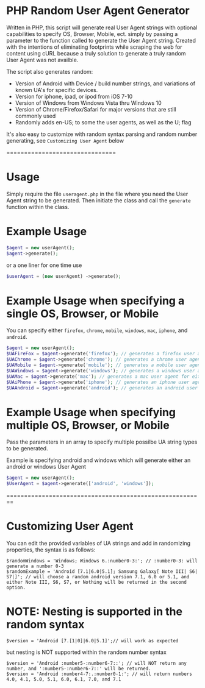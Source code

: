 # PHP Random User Agent Generator
Written in PHP, this script will generate real User Agent strings with optional capabilities to specify OS, Browser, Mobile, ect. simply by passing a parameter to the function called to generate the User Agent string. Created with the intentions of eliminating footprints while scraping the web for content using cURL because a truly solution to generate a truly random User Agent was not availble.

The script also generates random:
- Version of Android with Device / build number strings, and variations of known UA's for specific devices.
- Version for iphone, ipad, or ipod from iOS 7-10
- Version of Windows from Windows Vista thru Windows 10
- Version of Chrome/Firefox/Safari for major versions that are still commonly used
- Randomly adds en-US; to some the user agents, as well as the U; flag

It's also easy to customize with random syntax parsing and random number generating, see `Customizing User Agent` below

===============================

# Usage
Simply require the file `useragent.php` in the file where you need the User Agent string to be generated. Then initiate the class and call the `generate` function within the class. 

# Example Usage 
```php 
$agent = new userAgent();
$agent->generate();
```

or a one liner for one time use
```php
$userAgent = (new userAgent) ->generate();
```

# Example Usage when specifying a single OS, Browser, or Mobile
You can specify either `firefox`, `chrome`, `mobile`, `windows`, `mac`, `iphone`, and `android`.
```php
$agent = new userAgent();
$UAFireFox = $agent->generate('firefox'); // generates a firefox user agent on either windows or mac
$UAChrome = $agent->generate('chrome'); // generates a chrome user agent on either windows or mac
$UAMobile = $agent->generate('mobile'); // generates a mobile user agent for either iphone or android
$UAWindows = $agent->generate('windows'); // generates a windows user agent for either firefox or chrome
$UAMac = $agent->generate('mac'); // generates a mac user agent for either firefox or chrome
$UAiPhone = $agent->generate('iphone'); // generates an iphone user agent for iOS 7-10
$UAAndroid = $agent->generate('android'); // generates an android user agent for android versions 4.3-7.1, and includes randomly generated device and build number string that is correct for the version of android being displayed.
```

# Example Usage when specifying multiple OS, Browser, or Mobile
Pass the parameters in an array to specify multiple possilbe UA string types to be generated. 

Example is specifying android and windows which will generate either an android or windows User Agent
```php
$agent = new userAgent();
$UserAgent = $agent->generate(['android', 'windows']);
```
========================================================
# Customizing User Agent
You can edit the provided variables of UA strings and add in randomizing properties, the syntax is as follows:
```
$randomWindows = 'Windows; Windows 6.:number0-3:'; // :number0-3: will generate a number 0-3
$randomExample = 'Android [7.1|6.0|5.1]; Samsung Galaxy[ Note III| S6| S7|]'; // will choose a random android version 7.1, 6.0 or 5.1, and either Note III, S6, S7, or Nothing will be returned in the second option.  
```

# NOTE: Nesting is supported in the random syntax 
```
$version = 'Android [7.[1|0]|6.0|5.1]';// will work as expected
```

but nesting is NOT supported within the random number syntax
```
$version = 'Android :number5-:number6-7::'; // will NOT return any number, and ':number5-:number6-7::' will be returned.
$version = 'Android :number4-7:.:number0-1:'; // will return numbers 4.0, 4.1, 5.0, 5.1, 6.0, 6.1, 7.0, and 7.1
```
